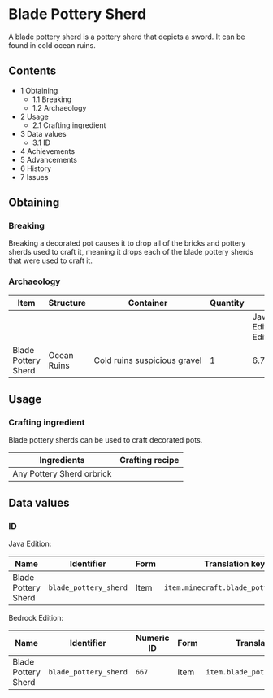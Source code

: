 # Blade Pottery Sherd
A blade pottery sherd is a pottery sherd that depicts a sword. It can be found in cold ocean ruins.

## Contents
- 1 Obtaining
	- 1.1 Breaking
	- 1.2 Archaeology
- 2 Usage
	- 2.1 Crafting ingredient
- 3 Data values
	- 3.1 ID
- 4 Achievements
- 5 Advancements
- 6 History
- 7 Issues

## Obtaining
### Breaking
Breaking a decorated pot causes it to drop all of the bricks and pottery sherds used to craft it, meaning it drops each of the blade pottery sherds that were used to craft it.

### Archaeology
| Item                | Structure   | Container                    | Quantity | Chance                         |
|---------------------|-------------|------------------------------|----------|--------------------------------|
|                     |             |                              |          | Java EditionandBedrock Edition |
| Blade Pottery Sherd | Ocean Ruins | Cold ruins suspicious gravel | 1        | 6.7%                           |

## Usage
### Crafting ingredient
Blade pottery sherds can be used to craft decorated pots.

| Ingredients               | Crafting recipe |
|---------------------------|-----------------|
| Any Pottery Sherd orbrick |                 |

## Data values
### ID
Java Edition:

| Name                | Identifier            | Form | Translation key                      |
|---------------------|-----------------------|------|--------------------------------------|
| Blade Pottery Sherd | `blade_pottery_sherd` | Item | `item.minecraft.blade_pottery_sherd` |

Bedrock Edition:

| Name                | Identifier            | Numeric ID | Form | Translation key                 |
|---------------------|-----------------------|------------|------|---------------------------------|
| Blade Pottery Sherd | `blade_pottery_sherd` | `667`      | Item | `item.blade_pottery_sherd.name` |

